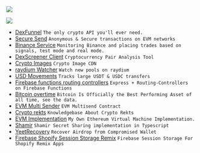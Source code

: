 <img src="https://github-profile-trophy.vercel.app/?username=liqtags&theme=onedark"/>

![](https://komarev.com/ghpvc/?username=liqtags&color=blue&style=flat)

- [DexFunnel](https://github.com/liqtags/DexFunnel) `The only crypto API you'll ever need.`
- [Secure Send](https://github.com/liqtags/SecureSend) `Anonymous & Secure transactions on EVM networks`                    
- [Binance Service](https://github.com/liqtags/BinanceService) `Monitoring Binance and placing trades based on signals, test mode and real mode.`
- [DexScreener Client](https://github.com/liqtags/DexScreenerClient) `Cryptocurrency Pair Analysis Tool`
- [Crypto Images](https://github.com/liqtags/crypto-images) `Crypto Image CDN`
- [raydium Watcher](https://github.com/liqtags/raydiumWatcher) `Watch new pools on raydium`
- [USD Movements](https://github.com/liqtags/USD-Movements) `Tracks large USDT & USDC transfers`
- [Firebase functions routing controllers](https://github.com/liqtags/firebase-functions-routing-controllers) `Express + Routing-Controllers on Firebase Functions`
- [Bitcoin overtime](https://github.com/liqtags/bitcoinovertime) `Bitcoin Is Officially the Best Performing Asset of all time, see the data.`
- [EVM Multi Sender](https://github.com/liqtags/MultiSender) `EVM Multisend Contract`
- [Crypto rekts](https://github.com/liqtags/crypto-rekts) `Knowledgebase About Crypto Rekts`
- [EVM Implementation](https://github.com/liqtags/EVM) `My Own Ethereum Virtual Machine Implementation.`
- [Shamir](https://github.com/liqtags/shamir) `Shamir Secret Sharing implementation in Typescript`
- [YeetRecovery](https://github.com/liqtags/YeetRecovery) `Recover Airdrop from Compromised Wallet`
- [Firebase Shopify Session Storage Remix](https://github.com/liqtags/firebase-session-storage-shopify-remix) `Firebase Session Storage For Shopify Remix Apps`



